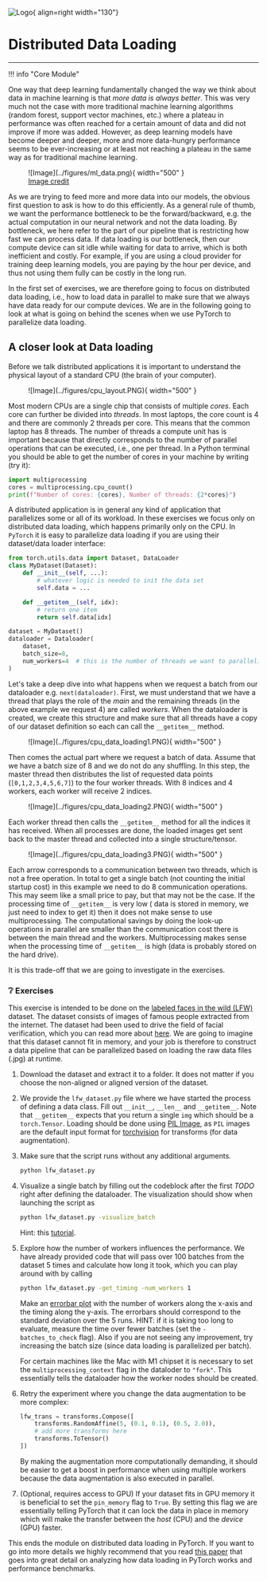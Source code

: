 
![Logo](../figures/icons/pytorch.png){ align=right width="130"}

# Distributed Data Loading

---

!!! info "Core Module"

One way that deep learning fundamentally changed the way we think about data in machine learning is that *more data is
always better*. This was very much not the case with more traditional machine learning algorithms (random forest,
support vector machines, etc.) where a plateau in performance was often reached for a certain amount of data and did not
improve if more was added. However, as deep learning models have become deeper and deeper, more and more
data-hungry performance seems to be ever-increasing or at least not reaching a plateau in the same way as for
traditional machine learning.

<figure markdown>
![Image](../figures/ml_data.png){ width="500" }
<figcaption>
<a href="https://www.codesofinterest.com/2017/04/how-deep-should-deep-learning-be.html"> Image credit </a>
</figcaption>
</figure>

As we are trying to feed more and more data into our models, the obvious first question to ask is how to do this
efficiently. As a general rule of thumb, we want the performance bottleneck to be the forward/backward, e.g. the
actual computation in our neural network and not the data loading. By bottleneck, we here refer to the part of our
pipeline that is restricting how fast we can process data. If data loading is our bottleneck, then our compute device
can sit idle while waiting for data to arrive, which is both inefficient and costly. For example, if you are using a
cloud provider for training deep learning models, you are paying by the hour per device, and thus not using them fully
can be costly in the long run.

In the first set of exercises, we are therefore going to focus on distributed data loading, i.e., how to load data in
parallel to make sure that we always have data ready for our compute devices. We are in the following going to look
at what is going on behind the scenes when we use PyTorch to parallelize data loading.

## A closer look at Data loading

Before we talk distributed applications it is important to understand the physical layout of a standard CPU (the
brain of your computer).

<figure markdown>
![Image](../figures/cpu_layout.PNG){ width="500" }
</figure>

Most modern CPUs are a single chip that consists of multiple *cores*. Each core can further be divided into *threads*.
In most laptops, the core count is 4 and there are commonly 2 threads per core. This means that the common laptop has
8 threads. The number of threads a compute unit has is important because that directly corresponds to the number of
parallel operations that can be executed, i.e., one per thread. In a Python terminal you should be able to get the
number of cores in your machine by writing (try it):

```python
import multiprocessing
cores = multiprocessing.cpu_count()
print(f"Number of cores: {cores}, Number of threads: {2*cores}")
```

A distributed application is in general any kind of application that parallelizes some or all of its workload.
In these exercises we focus only on distributed data loading, which happens primarily only on the CPU. In `PyTorch` it
is easy to parallelize data loading if you are using their dataset/data loader interface:

```python
from torch.utils.data import Dataset, DataLoader
class MyDataset(Dataset):
    def __init__(self, ...):
        # whatever logic is needed to init the data set
        self.data = ...

    def __getitem__(self, idx):
        # return one item
        return self.data[idx]

dataset = MyDataset()
dataloader = Dataloader(
    dataset,
    batch_size=8,
    num_workers=4  # this is the number of threads we want to parallelize workload over
)
```

Let's take a deep dive into what happens when we request a batch from our dataloader e.g. ``next(dataloader)``. First,
we must understand that we have a thread that plays the role of the *main* and the remaining threads (in the above
example we request 4) are called *workers*. When the dataloader is created, we create this structure and make sure that
all threads have a copy of our dataset definition so each can call the `__getitem__` method.

<figure markdown>
![Image](../figures/cpu_data_loading1.PNG){ width="500" }
</figure>

Then comes the actual part where we request a batch of data. Assume that we have a batch size of 8 and we do not do
any shuffling. In this step, the master thread then distributes the list of requested data points (`[0,1,2,3,4,5,6,7]`)
to the four worker threads. With 8 indices and 4 workers, each worker will receive 2 indices.

<figure markdown>
![Image](../figures/cpu_data_loading2.PNG){ width="500" }
</figure>

Each worker thread then calls the `__getitem__` method for all the indices it has received. When all processes are done,
the loaded images get sent back to the master thread and collected into a single structure/tensor.

<figure markdown>
![Image](../figures/cpu_data_loading3.PNG){ width="500" }
</figure>

Each arrow corresponds to a communication between two threads, which is not a free operation. In total to get a
single batch (not counting the initial startup cost) in this example we need to do 8 communication operations. This may
seem like a small price to pay, but that may not be the case. If the processing time of ``__getitem__`` is very low (
data is stored in memory, we just need to index to get it) then it does not make sense to use multiprocessing. The
computational savings by doing the look-up operations in parallel are smaller than the communication cost there is
between the main thread and the workers. Multiprocessing makes sense when the processing time of ``__getitem__`` is high
(data is probably stored on the hard drive).

It is this trade-off that we are going to investigate in the exercises.

### ❔ Exercises

This exercise is intended to be done on the
[labeled faces in the wild (LFW)](http://vis-www.cs.umass.edu/lfw/) dataset. The dataset consists of images of famous
people extracted from the internet. The dataset had been used to drive the field of facial verification, which you can
read more about [here](https://viso.ai/deep-learning/deep-face-recognition/). We are going to imagine that this dataset
cannot fit in memory, and your job is therefore to construct a data pipeline that can be parallelized based on loading
the raw data files (.jpg) at runtime.

1. Download the dataset and extract it to a folder. It does not matter if you choose the non-aligned or aligned version
    of the dataset.

2. We provide the `lfw_dataset.py` file where we have started the process of defining a data class. Fill out
    `__init__`, `__len__` and `__getitem__`. Note that `__getitem__` expects that you return a single `img` which should
    be a `torch.Tensor`. Loading should be done using [PIL Image](https://pillow.readthedocs.io/en/stable/), as `PIL`
    images are the default input format for [torchvision](https://pytorch.org/vision/stable/transforms.html) for
    transforms (for data augmentation).

3. Make sure that the script runs without any additional arguments.

    ```bash
    python lfw_dataset.py
    ```

4. Visualize a single batch by filling out the codeblock after the first *TODO* right after defining the dataloader.
    The visualization should show when launching the script as

    ```bash
    python lfw_dataset.py -visualize_batch
    ```

    Hint: this [tutorial](https://pytorch.org/vision/stable/auto_examples/others/plot_visualization_utils.html).

5. Explore how the number of workers influences the performance. We have already provided code that will pass over 100
    batches from the dataset 5 times and calculate how long it took, which you can play around with by calling

    ```bash
    python lfw_dataset.py -get_timing -num_workers 1
    ```

    Make an [errorbar plot](https://matplotlib.org/stable/api/_as_gen/matplotlib.pyplot.errorbar.html) with the number of
    workers along the x-axis and the timing along the y-axis. The errorbars should correspond to the standard deviation
    over the 5 runs. HINT: if it is taking too long to evaluate, measure the time over fewer batches (set the
    `-batches_to_check` flag). Also if you are not seeing any improvement, try increasing the batch size (since data
    loading is parallelized per batch).

    For certain machines like the Mac with M1 chipset it is necessary to set the `multiprocessing_context` flag in the
    dataloder to `"fork"`. This essentially tells the dataloader how the worker nodes should be created.

6. Retry the experiment where you change the data augmentation to be more complex:

    ```python
    lfw_trans = transforms.Compose([
        transforms.RandomAffine(5, (0.1, 0.1), (0.5, 2.0)),
        # add more transforms here
        transforms.ToTensor()
    ])
    ```

    By making the augmentation more computationally demanding, it should be easier to get a boost in performance when
    using multiple workers because the data augmentation is also executed in parallel.

7. (Optional, requires access to GPU) If your dataset fits in GPU memory it is beneficial to set the `pin_memory` flag
    to `True`. By setting this flag we are essentially telling PyTorch that it can lock the data in place in memory
    which will make the transfer between the *host* (CPU) and the *device* (GPU) faster.

This ends the module on distributed data loading in PyTorch. If you want to go into more details we highly recommend
that you read [this paper](https://arxiv.org/pdf/2211.04908.pdf) that goes into great detail on analyzing how data
loading in PyTorch works and performance benchmarks.
